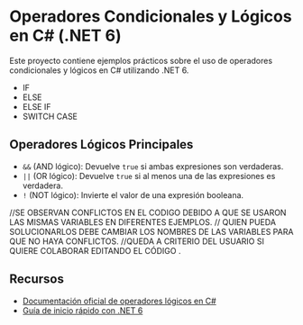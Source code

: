 



# Operadores Condicionales y Lógicos en C# (.NET 6)

Este proyecto contiene ejemplos prácticos sobre el uso de operadores condicionales y lógicos en C# utilizando .NET 6. 
- IF
- ELSE
- ELSE IF
- SWITCH CASE
  
## Operadores Lógicos Principales

- `&&` (AND lógico): Devuelve `true` si ambas expresiones son verdaderas.
- `||` (OR lógico): Devuelve `true` si al menos una de las expresiones es verdadera.
- `!` (NOT lógico): Invierte el valor de una expresión booleana.

//SE OBSERVAN CONFLICTOS EN EL CODIGO DEBIDO A QUE SE USARON LAS MISMAS VARIABLES EN DIFERENTES EJEMPLOS. 
// QUIEN PUEDA SOLUCIONARLOS DEBE CAMBIAR LOS NOMBRES DE LAS VARIABLES PARA QUE NO HAYA CONFLICTOS.
//QUEDA A CRITERIO DEL USUARIO SI QUIERE COLABORAR EDITANDO EL CÓDIGO .

## Recursos

- [Documentación oficial de operadores lógicos en C#](https://learn.microsoft.com/dotnet/csharp/language-reference/operators/boolean-logical-operators)
- [Guía de inicio rápido con .NET 6](https://learn.microsoft.com/dotnet/core/tutorials/with-visual-studio-code)
